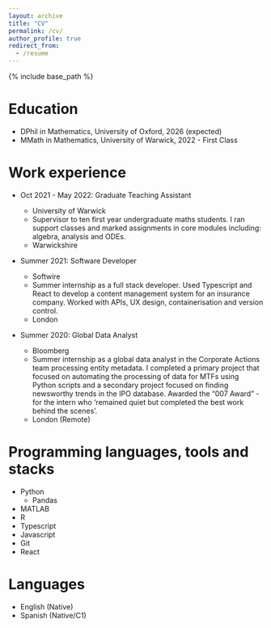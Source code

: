 ```yaml
---
layout: archive
title: "CV"
permalink: /cv/
author_profile: true
redirect_from:
  - /resume
---
```


{% include base_path %}

Education
======
* DPhil in Mathematics, University of Oxford, 2026 (expected)
* MMath in Mathematics, University of Warwick, 2022 - First Class

Work experience
======
* Oct 2021 - May 2022: Graduate Teaching Assistant
  * University of Warwick
  * Supervisor to ten first year undergraduate maths students. I ran support classes and marked assignments in core modules including: algebra, analysis and ODEs.
  * Warwickshire

* Summer 2021: Software Developer
  * Softwire
  * Summer internship as a full stack developer. Used Typescript and React to develop a content management system for an insurance company. Worked with APIs, UX design, containerisation and version control.
  * London
 
* Summer 2020: Global Data Analyst
  * Bloomberg
  * Summer internship as a global data analyst in the Corporate Actions team processing entity metadata. I completed a primary project that focused on automating the processing of data for MTFs using Python scripts and a secondary project focused on finding newsworthy trends in the IPO database. Awarded the “007 Award” - for the intern who ‘remained quiet but completed the best work behind the scenes’.
  * London (Remote)  

Programming languages, tools and stacks
======
* Python
  * Pandas
* MATLAB
* R
* Typescript
* Javascript
* Git
* React

Languages
======
* English (Native)
* Spanish (Native/C1)
